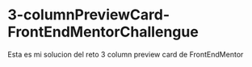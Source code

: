 # 3-columnPreviewCard-FrontEndMentorChallengue
Esta es mi solucion del reto 3 column preview card de FrontEndMentor
